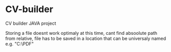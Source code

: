 # CV-builder
CV builder JAVA project

Storing a file doesnt work optimaly at this time, cant find absoolute path from relative,
file has to be saved in a location that can be universaly named e.g. "C:\PDF"
